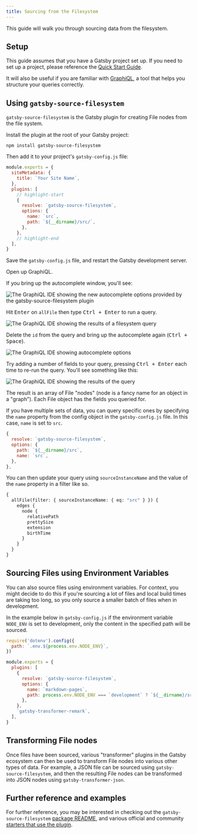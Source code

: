 ```yaml
---
title: Sourcing from the Filesystem
---
```


This guide will walk you through sourcing data from the filesystem.

## Setup

This guide assumes that you have a Gatsby project set up. If you need to set up a project, please reference the [Quick Start Guide](/docs/quick-start/).

It will also be useful if you are familiar with [GraphiQL](/docs/how-to/querying-data/running-queries-with-graphiql/), a tool that helps you structure your queries correctly.

## Using `gatsby-source-filesystem`

`gatsby-source-filesystem` is the Gatsby plugin for creating File nodes from the file system.

Install the plugin at the root of your Gatsby project:

```shell
npm install gatsby-source-filesystem
```

Then add it to your project's `gatsby-config.js` file:

```javascript:title=gatsby-config.js
module.exports = {
  siteMetadata: {
    title: `Your Site Name`,
  },
  plugins: [
    // highlight-start
    {
      resolve: `gatsby-source-filesystem`,
      options: {
        name: `src`,
        path: `${__dirname}/src/`,
      },
    },
    // highlight-end
  ],
}
```

Save the `gatsby-config.js` file, and restart the Gatsby development server.

Open up GraphiQL.

If you bring up the autocomplete window, you'll see:

![The GraphiQL IDE showing the new autocomplete options provided by the gatsby-source-filesystem plugin](../../images/graphiql-filesystem.png)

Hit <kbd>Enter</kbd> on `allFile` then type <kbd>Ctrl + Enter</kbd> to run a
query.

![The GraphiQL IDE showing the results of a filesystem query](../../images/filesystem-query.png)

Delete the `id` from the query and bring up the autocomplete again (<kbd>Ctrl +
Space</kbd>).

![The GraphiQL IDE showing autocomplete options](../../images/filesystem-autocomplete.png)

Try adding a number of fields to your query, pressing <kbd>Ctrl + Enter</kbd>
each time to re-run the query. You'll see something like this:

![The GraphiQL IDE showing the results of the query](../../images/allfile-query.png)

The result is an array of File "nodes" (node is a fancy name for an object in a
"graph"). Each File object has the fields you queried for.

If you have multiple sets of data, you can query specific ones by specifying the `name` property from the config object in the `gatsby-config.js` file. In this case, `name` is set to `src`.

```javascript:title=gatsby-config.js
{
  resolve: `gatsby-source-filesystem`,
  options: {
    path: `${__dirname}/src`,
    name: `src`,
  },
},
```

You can then update your query using `sourceInstanceName` and the value of the `name` property in a filter like so.

```graphql
{
  allFile(filter: { sourceInstanceName: { eq: "src" } }) {
    edges {
      node {
        relativePath
        prettySize
        extension
        birthTime
      }
    }
  }
}
```

## Sourcing Files using Environment Variables

You can also source files using environment variables. For context, you might decide to do this if you're sourcing a lot of files and local build times are taking too long, so you only source a smaller batch of files when in development.

In the example below in `gatsby-config.js` if the environment variable `NODE_ENV` is set to development, only the content in the specified path will be sourced.

```javascript:title=gatsby-config.js
require('dotenv').config({
  path: `.env.${process.env.NODE_ENV}`,
})

module.exports = {
  plugins: [
    {
      resolve: `gatsby-source-filesystem`,
      options: {
        name: `markdown-pages`,
        path: process.env.NODE_ENV === `development` ? `${__dirname}/src/content/2022` : `${__dirname}/src/content`,
      },
    },
    `gatsby-transformer-remark`,
  ],
}
```

## Transforming File nodes

Once files have been sourced, various "transformer" plugins in the Gatsby ecosystem can then be used to transform File nodes into various other types of data. For example, a JSON file can be sourced using `gatsby-source-filesystem`, and then the resulting File nodes can be transformed into JSON nodes using `gatsby-transformer-json`.

## Further reference and examples

For further reference, you may be interested in checking out the `gatsby-source-filesystem` [package README](/plugins/gatsby-source-filesystem/), and various official and community [starters that use the plugin](/starters/?d=gatsby-source-filesystem).
